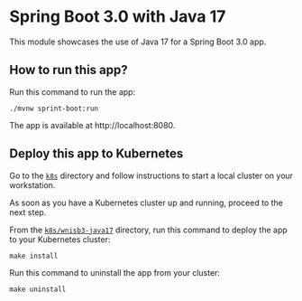 # Spring Boot 3.0 with Java 17

This module showcases the use of Java 17 for a Spring Boot 3.0 app.

## How to run this app?

Run this command to run the app:

```shell
./mvnw sprint-boot:run
```

The app is available at http://localhost:8080.

## Deploy this app to Kubernetes

Go to the [`k8s`](../k8s) directory and follow instructions to
start a local cluster on your workstation.

As soon as you have a Kubernetes cluster up and running, proceed to the next step.

From the [`k8s/wnisb3-java17`](../k8s/wnisb3-java17) directory, run this command to
deploy the app to your Kubernetes cluster:

```shell
make install
```

Run this command to uninstall the app from your cluster:

```shell
make uninstall
```
